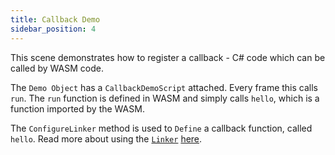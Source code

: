 ```yaml
---
title: Callback Demo
sidebar_position: 4
---
```


This scene demonstrates how to register a callback - C# code which can be called by WASM code.

The `Demo Object` has a `CallbackDemoScript` attached. Every frame this calls `run`. The `run` function is defined in WASM and simply calls `hello`, which is a function imported by the WASM.

The `ConfigureLinker` method is used to `Define` a callback function, called `hello`. Read more about using the [`Linker`](./../../reference/code/wasmtime/linker.md) [here](./../../basics/linker.md).